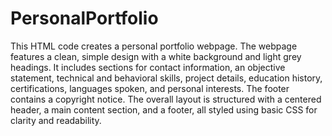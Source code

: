 # PersonalPortfolio
This HTML code creates a personal portfolio webpage. The webpage features a clean, simple design with a white background and light grey headings. 
It includes sections for contact information, an objective statement, technical and behavioral skills, project details, education history, certifications, languages spoken, and personal interests. The footer contains a copyright notice. The overall layout is structured with a centered header, a main content section, and a footer, all styled using basic CSS for clarity and readability.
